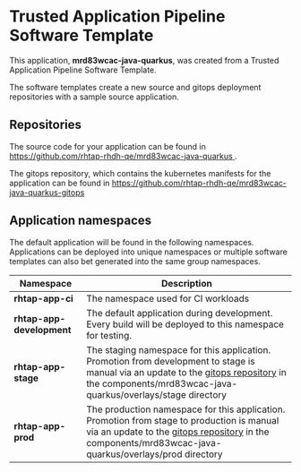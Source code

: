# Trusted Application Pipeline Software Template

This application, **mrd83wcac-java-quarkus**, was created from a Trusted Application Pipeline Software Template.

The software templates create a new source and gitops deployment repositories with a sample source application. 

## Repositories

The source code for your application can be found in [https://github.com/rhtap-rhdh-qe/mrd83wcac-java-quarkus ](https://github.com/rhtap-rhdh-qe/mrd83wcac-java-quarkus ).
 
The gitops repository, which contains the kubernetes manifests for the application can be found in 
[https://github.com/rhtap-rhdh-qe/mrd83wcac-java-quarkus-gitops ](https://github.com/rhtap-rhdh-qe/mrd83wcac-java-quarkus-gitops ) 

## Application namespaces 

The default application will be found in the following namespaces. Applications can be deployed into unique namespaces or multiple software templates can also bet generated into the same group namespaces.  

|  Namespace   |  Description   |  
| -------- | -------- |
| **rhtap-app-ci** | The namespace used for CI workloads |
| **rhtap-app-development** | The default application during development. Every build will be deployed to this namespace for testing. |
| **rhtap-app-stage** | The staging namespace for this application. Promotion from development to stage is manual via an update to the [gitops repository](https://github.com/rhtap-rhdh-qe/mrd83wcac-java-quarkus-gitops ) in the components/mrd83wcac-java-quarkus/overlays/stage directory |
| **rhtap-app-prod** | The production namespace for this application. Promotion from stage to production is manual via an update to the [gitops repository](https://github.com/rhtap-rhdh-qe/mrd83wcac-java-quarkus-gitops ) in the components/mrd83wcac-java-quarkus/overlays/prod directory |